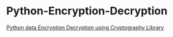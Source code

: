 # Python-Encryption-Decryption
<a href="https://rrtutors.com/tutorials/python-data-encryption-decryption-using-cryptography-library">Python data Encryption Decryption using Cryptography Library</a>
